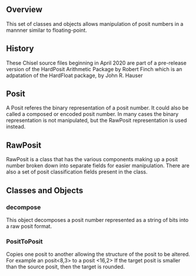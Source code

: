 ## Overview
This set of classes and objects allows manipulation of posit numbers in a mannner similar to floating-point.

## History

These Chisel source files beginning in April 2020 are part of a pre-release version of the HardPosit Arithmetic Package
by Robert Finch which is an adpatation of the HardFloat package, by John R. Hauser

## Posit
A Posit referes the binary representation of a posit number. It could also be called a composed or encoded posit number.
In many cases the binary representation is not manipulated, but the RawPosit representation is used instead.

## RawPosit
RawPosit is a class that has the various components making up a posit number broken down into separate fields for
easier manipulation. There are also a set of posit classification fields present in the class.

## Classes and Objects

### decompose
This object decomposes a posit number represented as a string of bits into a raw posit format.

### PositToPosit
Copies one posit to another allowing the structure of the posit to be altered. For example an posit<8,3> to a posit <16,2>
If the target posit is smaller than the source posit, then the target is rounded.

